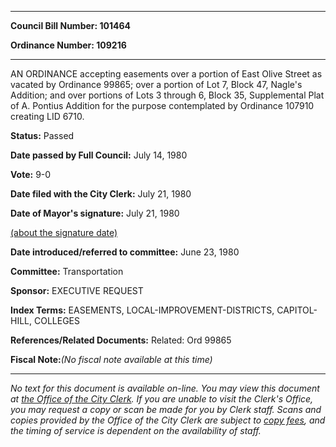 

********

**Council Bill Number: 101464**
   
**Ordinance Number: 109216**
********

 AN ORDINANCE accepting easements over a portion of East Olive Street as vacated by Ordinance 99865; over a portion of Lot 7, Block 47, Nagle's Addition; and over portions of Lots 3 through 6, Block 35, Supplemental Plat of A. Pontius Addition for the purpose contemplated by Ordinance 107910 creating LID 6710.

**Status:** Passed
   
**Date passed by Full Council:** July 14, 1980
   
**Vote:** 9-0
   
**Date filed with the City Clerk:** July 21, 1980
   
**Date of Mayor's signature:** July 21, 1980
   
[(about the signature date)](/~public/approvaldate.htm)
   
   
   
**Date introduced/referred to committee:** June 23, 1980
   
**Committee:** Transportation
   
**Sponsor:** EXECUTIVE REQUEST
   
   
**Index Terms:** EASEMENTS, LOCAL-IMPROVEMENT-DISTRICTS, CAPITOL-HILL, COLLEGES

**References/Related Documents:** Related: Ord 99865

**Fiscal Note:**_(No fiscal note available at this time)_
********

_No text for this document is available on-line. You may view this document at [the Office of the City Clerk](http://www.seattle.gov/leg/clerk/contactUs.htm). If you are unable to visit the Clerk's Office, you may request a copy or scan be made for you by Clerk staff. Scans and copies provided by the Office of the City Clerk are subject to [copy fees](http://clerk.seattle.gov/~public/clerkfees.htm), and the timing of service is dependent on the availability of staff._

